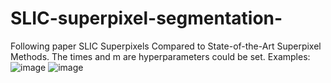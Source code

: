 # SLIC-superpixel-segmentation-
Following paper SLIC Superpixels Compared to State-of-the-Art Superpixel Methods. The times and m are hyperparameters could be set. 
Examples:
![image](https://github.com/cccc221c/SLIC-superpixel-segmentation-/assets/98146653/6e2771d4-1d48-4664-baa0-51fbe7d96e16)
![image](https://github.com/cccc221c/SLIC-superpixel-segmentation-/assets/98146653/627e51d6-0e74-45b4-89fb-7243c04db9f0)
